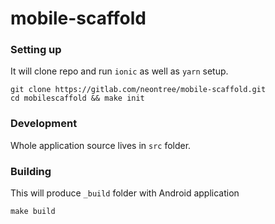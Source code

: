 # mobile-scaffold

### Setting up
It will clone repo and run `ionic` as well as `yarn` setup.
```
git clone https://gitlab.com/neontree/mobile-scaffold.git
cd mobilescaffold && make init
```

### Development
Whole application source lives in `src` folder.

### Building
This will produce `_build` folder with Android application
```
make build
```

